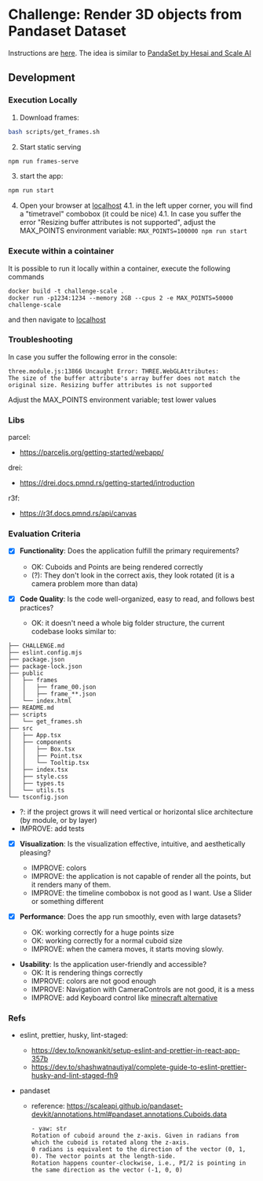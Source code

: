 # Challenge: Render 3D objects from Pandaset Dataset

Instructions are [here](CHALLENGE.md).
The idea is similar to [PandaSet by Hesai and Scale AI](https://pandaset.org/)

## Development

### Execution Locally

1. Download frames:

```bash
bash scripts/get_frames.sh
```

2. Start static serving

```bash
npm run frames-serve
```

3. start the app:

```bash
npm run start
```

4. Open your browser at [localhost](http://localhost:1234)
4.1. in the left upper corner, you will find a "timetravel" combobox (it could be nice)
4.1. In case you suffer the error "Resizing buffer attributes is not supported", adjust the MAX_POINTS environment variable: `MAX_POINTS=100000 npm run start`
### Execute within a cointainer
It is possible to run it locally within a container, execute the following commands
```
docker build -t challenge-scale .
docker run -p1234:1234 --memory 2GB --cpus 2 -e MAX_POINTS=50000 challenge-scale
```
and then navigate to [localhost](http://localhost:1234)


### Troubleshooting

In case you suffer the following error in the console:

```
three.module.js:13866 Uncaught Error: THREE.WebGLAttributes:
The size of the buffer attribute's array buffer does not match the original size. Resizing buffer attributes is not supported
```

Adjust the MAX_POINTS environment variable; test lower values

### Libs

parcel:

- https://parceljs.org/getting-started/webapp/

drei:

- https://drei.docs.pmnd.rs/getting-started/introduction

r3f:

- https://r3f.docs.pmnd.rs/api/canvas

### Evaluation Criteria

- [x] **Functionality**: Does the application fulfill the primary requirements?

  - OK: Cuboids and Points are being rendered correctly
  - (?): They don't look in the correct axis, they look rotated (it is a camera problem more than data)

- [x] **Code Quality**: Is the code well-organized, easy to read, and follows best practices?
  - OK: it doesn't need a whole big folder structure, the current codebase looks similar to:
  <!-- tree -I 'node_modules|.git|dist|.parcel-cache' -->

```
├── CHALLENGE.md
├── eslint.config.mjs
├── package.json
├── package-lock.json
├── public
│   ├── frames
│   │   ├── frame_00.json
│   │   ├── frame_**.json
│   └── index.html
├── README.md
├── scripts
│   └── get_frames.sh
├── src
│   ├── App.tsx
│   ├── components
│   │   ├── Box.tsx
│   │   ├── Point.tsx
│   │   └── Tooltip.tsx
│   ├── index.tsx
│   ├── style.css
│   ├── types.ts
│   └── utils.ts
└── tsconfig.json
```

- ?: if the project grows it will need vertical or horizontal slice architecture (by module, or by layer)
- IMPROVE: add tests

- [x] **Visualization**: Is the visualization effective, intuitive, and aesthetically pleasing?

  - IMPROVE: colors
  - IMPROVE: the application is not capable of render all the points, but it renders many of them.
  - IMPROVE: the timeline combobox is not good as I want. Use a Slider or something different

- [x] **Performance**: Does the app run smoothly, even with large datasets?

  - OK: working correctly for a huge points size
  - OK: working correctly for a normal cuboid size
  - IMPROVE: when the camera moves, it starts moving slowly.

- **Usability**: Is the application user-friendly and accessible?
  - OK: It is rendering things correctly
  - IMPROVE: colors are not good enough
  - IMPROVE: Navigation with CameraControls are not good, it is a mess
  - IMPROVE: add Keyboard control like [minecraft alternative](https://codesandbox.io/p/sandbox/vkgi6?file=%2Fsrc%2FApp.js)

### Refs

- eslint, prettier, husky, lint-staged:

  - https://dev.to/knowankit/setup-eslint-and-prettier-in-react-app-357b
  - https://dev.to/shashwatnautiyal/complete-guide-to-eslint-prettier-husky-and-lint-staged-fh9

- pandaset
  - reference: https://scaleapi.github.io/pandaset-devkit/annotations.html#pandaset.annotations.Cuboids.data
    ```
    - yaw: str
    Rotation of cuboid around the z-axis. Given in radians from which the cuboid is rotated along the z-axis.
    0 radians is equivalent to the direction of the vector (0, 1, 0). The vector points at the length-side.
    Rotation happens counter-clockwise, i.e., PI/2 is pointing in the same direction as the vector (-1, 0, 0)
    ```
